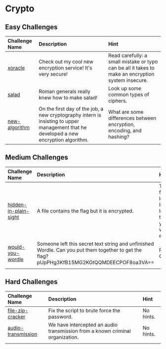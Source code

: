 # Crypto

## Easy Challenges
| Challenge Name  | Description | Hint
|:-- | :-- | :---
| [xoracle](xoracle) | Check out my cool new encryption service! It's very secure! | Read carefully: a small mistake or typo can be all it takes to make an encryption system insecure.
| [salad](salad) | Roman generals really knew how to make salad! | Look up some common types of ciphers.
| [new-algorithm](new-algorithm) | On the first day of the job, a new cryptography intern is insisting to upper management that he developed a new encryption algorithm. | What are some differences between encryption, encoding, and hashing?

## Medium Challenges
| Challenge Name  | Description | Hint
|:-- | :-- | :---
| [hidden-in-plain-sight](hidden-in-plain-sight) | A file contains the flag but it is encrypted. | The file looks a little longer than you would expect.
| [would-you-wordle](would-you-wordle) |Someone left this secret text string and unfinished Wordle. Can you put them together to get the flag? pUpPHg3KfB15MG2KGtQQMDEECPOF8oa3VA==| Ron's Code
|  |  | 


## Hard Challenges
| Challenge Name  | Description | Hint
|:-- | :-- | :---
| [file-zip-cracker](file-zip-cracker) | Fix the script to brute force the password. | No hints.
| [audio-transmission](audio-transmission) | We have intercepted an audio transmission from a known criminal organization. | No hints.
|  |  | 
